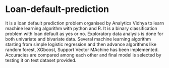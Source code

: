 # Loan-default-prediction
It is a loan default prediction problem organised by Analytics Vidhya to learn machine learning algorithm with python and R. It is a binary classification problem with loan default as yes or no. Exploratory data analysis is done for both univariate and bivariate data. Several machine learning algorithm starting from simple logistic regression and then advance algorithms like random forest, XGboost, Support Vector MAchine has been implemented. Accuracies are compared among each other and final model is selected by testing it on test dataset provided.
